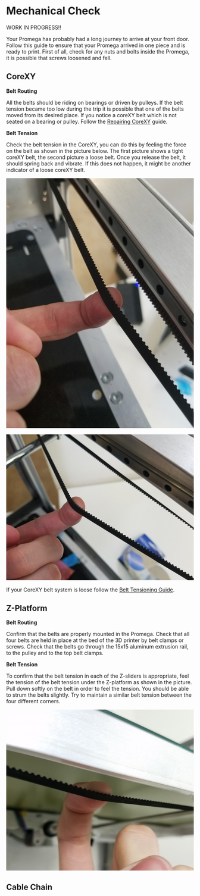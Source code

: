# Mechanical Check

WORK IN PROGRESS!!

Your Promega has probably had a long journey to arrive at your front door. Follow this guide to ensure that your Promega arrived in one piece and is ready to print. First of all, check for any nuts and bolts inside the Promega, it is possible that screws loosened and fell.

## CoreXY

**Belt Routing**

All the belts should be riding on bearings or driven by pulleys. If the belt tension became too low during the trip it is possible that one of the belts moved from its desired place. If you notice a coreXY belt which is not seated on a bearing or pulley. Follow the [Repairing CoreXY](https://m3d.gitbook.io/promega-docs/repair-guides/repairing-broken-belt-clamps) guide.

**Belt Tension**

Check the belt tension in the CoreXY, you can do this by feeling the force on the belt as shown in the picture below. The first picture shows a tight coreXY belt, the second picture a loose belt. Once you release the belt, it should spring back and vibrate. If this does not happen, it might be another indicator of a loose coreXY belt.

![Tight CoreXY Belt](../.gitbook/assets/rcddv9mpq6xxvcaj-tightcorexy.jpg)

![Loose CoreXY Belt](../.gitbook/assets/c19sx7dzd5bezvvy-loosecorexy.jpg)

If your CoreXY belt system is loose follow the [Belt Tensioning Guide](https://m3d.gitbook.io/promega-docs/maintenance-guides/belt-tensioning-and-mechanical-leveling#corexy-assembly).

## Z-Platform

**Belt Routing**

Confirm that the belts are properly mounted in the Promega. Check that all four belts are held in place at the bed of the 3D printer by belt clamps or screws. Check that the belts go through the 15x15 aluminum extrusion rail, to the pulley and to the top belt clamps.

**Belt Tension**

To confirm that the belt tension in each of the Z-sliders is appropriate, feel the tension of the belt tension under the Z-platform as shown in the picture. Pull down softly on the belt in order to feel the tension. You should be able to strum the belts slightly. Try to maintain a similar belt tension between the four different corners.

![Feeling the Z Belt Tension](../.gitbook/assets/w94x14fanyl02dp2-belttension.jpg)

## Cable Chain
